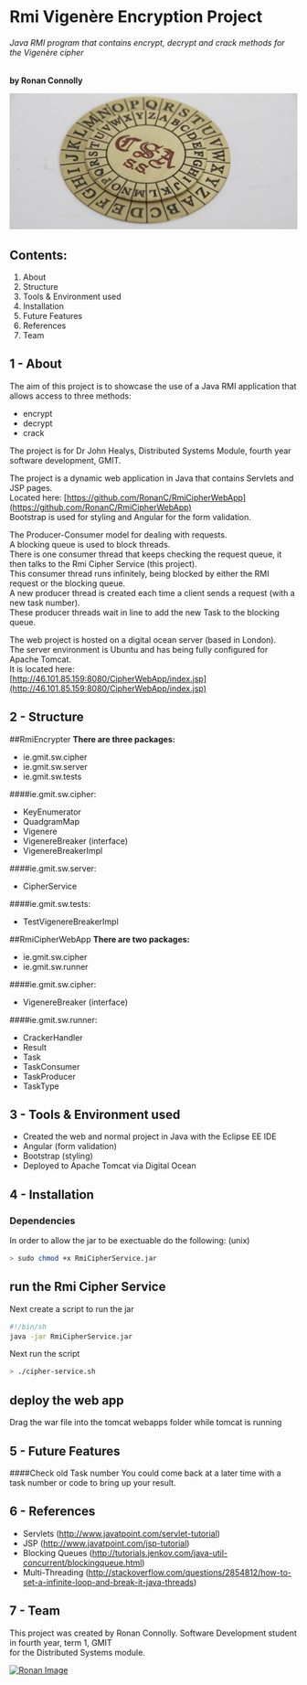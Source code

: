 
# Rmi Vigenère Encryption Project 
###### Java RMI program that contains encrypt, decrypt and crack methods for the Vigenère cipher
**by Ronan Connolly**  

![Cipher Header](https://github.com/RonanC/RMIEncryption/blob/master/misc-resources/cipher-header.jpg "Cipher Header")

Contents:
---------
1. About
2. Structure
3. Tools & Environment used
4. Installation
5. Future Features
6. References
7. Team
  
1 - About
---
The aim of this project is to showcase the use of a Java RMI application that allows access to three methods:  
* encrypt
* decrypt
* crack
  
The project is for Dr John Healys, Distributed Systems Module, fourth year software development, GMIT.    
  
The project is a dynamic web application in Java that contains Servlets and JSP pages.  
Located here: [https://github.com/RonanC/RmiCipherWebApp](https://github.com/RonanC/RmiCipherWebApp)  
Bootstrap is used for styling and Angular for the form validation.  

The Producer-Consumer model for dealing with requests.  
A blocking queue is used to block threads.   
There is one consumer thread that keeps checking the request queue, it then talks to the Rmi Cipher Service (this project).  
This consumer thread runs infinitely, being blocked by either the RMI request or the blocking queue.  
A new producer thread is created each time a client sends a request (with a new task number).  
These producer threads wait in line to add the new Task to the blocking queue.  

The web project is hosted on a digital ocean server (based in London).  
The server environment is Ubuntu and has being fully configured for Apache Tomcat.  
It is located here:  
[http://46.101.85.159:8080/CipherWebApp/index.jsp](http://46.101.85.159:8080/CipherWebApp/index.jsp)  


2 - Structure 
---
##RmiEncrypter
**There are three packages:**  
* ie.gmit.sw.cipher
* ie.gmit.sw.server
* ie.gmit.sw.tests

####ie.gmit.sw.cipher:  
* KeyEnumerator
* QuadgramMap
* Vigenere
* VigenereBreaker (interface)
* VigenereBreakerImpl

####ie.gmit.sw.server:  
* CipherService
 
####ie.gmit.sw.tests:  
* TestVigenereBreakerImpl
  
##RmiCipherWebApp
**There are two packages:**  
* ie.gmit.sw.cipher
* ie.gmit.sw.runner

####ie.gmit.sw.cipher:  
* VigenereBreaker (interface)

####ie.gmit.sw.runner:  
* CrackerHandler
* Result
* Task
* TaskConsumer
* TaskProducer
* TaskType
  
3 - Tools & Environment used
---
 - Created the web and normal project in Java with the Eclipse EE IDE
 - Angular (form validation)
 - Bootstrap (styling)
 - Deployed to Apache Tomcat via Digital Ocean
  
4 - Installation
---
### Dependencies  
In order to allow the jar to be exectuable do the following: (unix)
```sh
> sudo chmod +x RmiCipherService.jar
```
  
## run the Rmi Cipher Service
Next create a script to run the jar  
```sh
#!/bin/sh
java -jar RmiCipherService.jar
```

Next run the script  
```sh
> ./cipher-service.sh
```

## deploy the web app
Drag the war file into the tomcat webapps folder while tomcat is running

5 - Future Features
---
####Check old Task number
You could come back at a later time with a task number or code to bring up your result.


6 - References
---
- Servlets (http://www.javatpoint.com/servlet-tutorial)
- JSP (http://www.javatpoint.com/jsp-tutorial)
- Blocking Queues (http://tutorials.jenkov.com/java-util-concurrent/blockingqueue.html)
- Multi-Threading (http://stackoverflow.com/questions/2854812/how-to-set-a-infinite-loop-and-break-it-java-threads)
  
7 - Team
---
This project was created by Ronan Connolly.
Software Development student in fourth year, term 1, GMIT  
for the Distributed Systems module.

<a href="https://github.com/RonanC"><img src="https://github.com/RonanC/DodgySpike/blob/master/PromoImages/Ronan.png" width="100px" height="100px" title="Ronan" alt="Ronan Image"/></a> 
